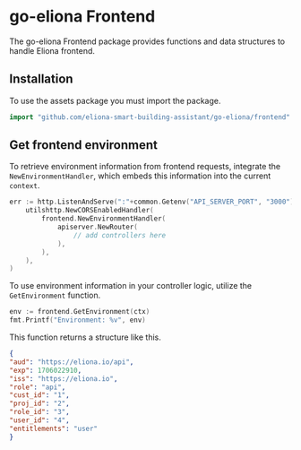 # go-eliona Frontend
The go-eliona Frontend package provides functions and data structures to handle Eliona frontend.

## Installation
To use the assets package you must import the package.

```go
import "github.com/eliona-smart-building-assistant/go-eliona/frontend"
```

## Get frontend environment

To retrieve environment information from frontend requests, integrate the `NewEnvironmentHandler`, which embeds this information into the current `context`.

```go
err := http.ListenAndServe(":"+common.Getenv("API_SERVER_PORT", "3000"),
    utilshttp.NewCORSEnabledHandler(
        frontend.NewEnvironmentHandler(
            apiserver.NewRouter(
                // add controllers here
            ),
        ),
    ),
)
```
To use environment information in your controller logic, utilize the `GetEnvironment` function.

```go
env := frontend.GetEnvironment(ctx)
fmt.Printf("Environment: %v", env)
```

This function returns a structure like this.

```json
{
"aud": "https://eliona.io/api",
"exp": 1706022910,
"iss": "https://eliona.io",
"role": "api",
"cust_id": "1",
"proj_id": "2",
"role_id": "3",
"user_id": "4",
"entitlements": "user"
}
```